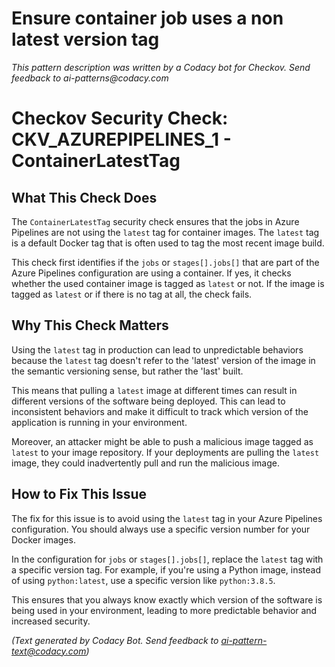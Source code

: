 # Ensure container job uses a non latest version tag

_This pattern description was written by a Codacy bot for Checkov. Send feedback to ai-patterns@codacy.com_

# Checkov Security Check: CKV_AZUREPIPELINES_1 - ContainerLatestTag 

## What This Check Does

The `ContainerLatestTag` security check ensures that the jobs in Azure Pipelines are not using the `latest` tag for container images. The `latest` tag is a default Docker tag that is often used to tag the most recent image build. 

This check first identifies if the `jobs` or `stages[].jobs[]` that are part of the Azure Pipelines configuration are using a container. If yes, it checks whether the used container image is tagged as `latest` or not. If the image is tagged as `latest` or if there is no tag at all, the check fails.

## Why This Check Matters

Using the `latest` tag in production can lead to unpredictable behaviors because the `latest` tag doesn't refer to the 'latest' version of the image in the semantic versioning sense, but rather the 'last' built. 

This means that pulling a `latest` image at different times can result in different versions of the software being deployed. This can lead to inconsistent behaviors and make it difficult to track which version of the application is running in your environment. 

Moreover, an attacker might be able to push a malicious image tagged as `latest` to your image repository. If your deployments are pulling the `latest` image, they could inadvertently pull and run the malicious image.

## How to Fix This Issue

The fix for this issue is to avoid using the `latest` tag in your Azure Pipelines configuration. You should always use a specific version number for your Docker images. 

In the configuration for `jobs` or `stages[].jobs[]`, replace the `latest` tag with a specific version tag. For example, if you're using a Python image, instead of using `python:latest`, use a specific version like `python:3.8.5`. 

This ensures that you always know exactly which version of the software is being used in your environment, leading to more predictable behavior and increased security.

_(Text generated by Codacy Bot. Send feedback to ai-pattern-text@codacy.com)_
